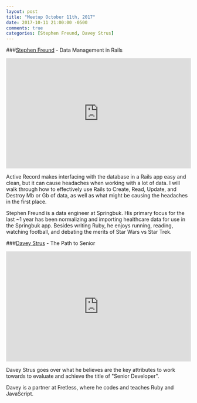 ```yaml
---
layout: post
title: "Meetup October 11th, 2017"
date: 2017-10-11 21:00:00 -0500
comments: true
categories: [Stephen Freund, Davey Strus]
---
```


###[Stephen Freund](https://twitter.com/10scuba_steve) - Data Management in Rails
<iframe width="100%" height="300" src="https://www.youtube.com/embed/-tA1PzyMnds" frameborder="0" allowfullscreen></iframe>

Active Record makes interfacing with the database in a Rails app easy and clean, but it can cause headaches when working with a lot of data. I will walk through how to effectively use Rails to Create, Read, Update, and Destroy Mb or Gb of data, as well as what might be causing the headaches in the first place.

Stephen Freund is a data engineer at Springbuk. His primary focus for the last ~1 year has been normalizing and importing healthcare data for use in the Springbuk app. Besides writing Ruby, he enjoys running, reading, watching football, and debating the merits of Star Wars vs Star Trek.

###[Davey Strus](https://twitter.com/dstrus) - The Path to Senior
<iframe width="100%" height="300" src="https://www.youtube.com/embed/t3_aizXPbQg" frameborder="0" allowfullscreen></iframe>

Davey Strus goes over what he believes are the key attributes to work towards to evaluate and achieve the title of "Senior Developer".

Davey is a partner at Fretless, where he codes and teaches Ruby and JavaScript.
